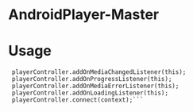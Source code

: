 # AndroidPlayer-Master

# Usage

  ```PlayerController playerController = new PlayerController();
   playerController.addOnMediaChangedListener(this);
   playerController.addOnProgressListener(this);
   playerController.addOnMediaErrorListener(this);
   playerController.addOnLoadingListener(this);
   playerController.connect(context);```

